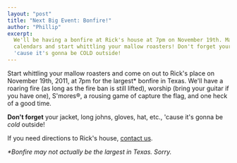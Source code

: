 ```yaml
---
layout: "post"
title: "Next Big Event: Bonfire!"
author: "Phillip"
excerpt:
  We'll be having a bonfire at Rick's house at 7pm on November 19th. Mark your
  calendars and start whittling your mallow roasters! Don't forget your jacket,
  'cause it's gonna be COLD outside!
---
```


Start whittling your mallow roasters and come on out to Rick's place on November
19th, 2011, at 7pm for the largest* bonfire in Texas. We'll have a roaring fire
(as long as the fire ban is still lifted), worship (bring your guitar if you
have one), S'mores&reg;, a rousing game of capture the flag, and one heck of a
good time.

**Don't forget** your jacket, long johns, gloves, hat, etc., 'cause it's gonna be
_cold_ outside!

If you need directions to Rick's house, [contact us](/contact/).

_\*Bonfire may not actually be the largest in Texas. Sorry._
